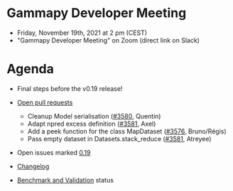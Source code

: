 # Gammapy Developer Meeting

* Friday, November 19th, 2021 at 2 pm (CEST)
* "Gammapy Developer Meeting" on Zoom (direct link on Slack)
# Agenda

* Final steps before the v0.19 release!
* [Open pull requests](https://github.com/gammapy/gammapy/pulls)
  * Cleanup Model serialisation ([#3580](https://github.com/gammapy/gammapy/pull/3580), Quentin)
  * Adapt npred excess definition ([#3581](https://github.com/gammapy/gammapy/pull/3581), Axel)
  * Add a peek function for the class MapDataset ([#3576](https://github.com/gammapy/gammapy/pull/3576), Bruno/Régis)
  * Pass empty dataset in Datasets.stack_reduce ([#3581](https://github.com/gammapy/gammapy/pull/3581), Atreyee)
 
* Open issues marked [0.19](https://github.com/gammapy/gammapy/issues?q=is%3Aopen+is%3Aissue+milestone%3Av0.19)

* [Changelog](https://github.com/gammapy/gammapy/pull/3318)

* [Benchmark and Validation](https://github.com/gammapy/gammapy-benchmarks) status

 


